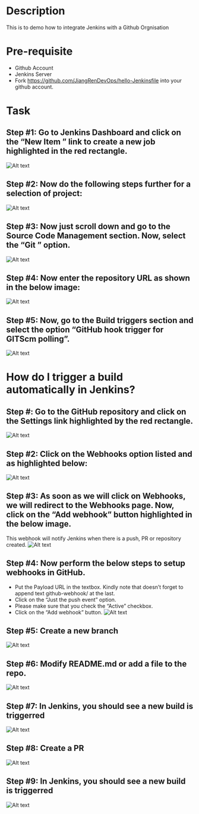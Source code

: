 # Description

This is to demo how to integrate Jenkins with a Github Orgnisation

# Pre-requisite

- Github Account
- Jenkins Server
- Fork https://github.com/JiangRenDevOps/hello-Jenkinsfile into your github account.

# Task

## Step #1: Go to Jenkins Dashboard and click on the “New Item ” link to create a new job highlighted in the red rectangle.
![Alt text](images/integrate-with-github-org-01.png?raw=true)


## Step #2: Now do the following steps further for a selection of project:
![Alt text](images/6-Selection-of-Project.jpeg?raw=true)

## Step #3: Now just scroll down and go to the Source Code Management section. Now, select the “Git ” option.
![Alt text](images/8-Jenkins-github-integration-Source-Code-Management-section-using-Git-Plugin.jpeg?raw=true)


## Step #4: Now enter the repository URL as shown in the below image:
![Alt text](images/9-Jenkins-github-integration-Configure-GitHub-repository-in-Jenkins-Build.png?raw=true)

## Step #5:  Now, go to the Build triggers section and select the option “GitHub hook trigger for GITScm polling”.
![Alt text](images/gitscm.png?raw=true)

# How do I trigger a build automatically in Jenkins?

## Step #: Go to the GitHub repository and click on the Settings link highlighted by the red rectangle.

![Alt text](images/13-click-on-settings-button.png?raw=true)


## Step #2: Click on the Webhooks option listed and as highlighted below:
![Alt text](images/14-Jenkins-github-integration-Click-on-webhooks.png?raw=true)


## Step #3:  As soon as we will click on Webhooks, we will redirect to the Webhooks page. Now, click on the “Add webhook”  button highlighted in the below image.

This webhook will notify Jenkins when there is a push, PR or repository created.
![Alt text](images/15-Jenkins-github-integration-Add-webhook-in-GitHub.png?raw=true)


## Step #4: Now perform the below steps to setup webhooks in GitHub.

- Put the Payload URL in the textbox. Kindly note that doesn’t forget to append text github-webhook/ at the last.
- Click on the “Just the push event” option.
- Please make sure that you check the “Active” checkbox.
- Click on the “Add webhook”  button.
![Alt text](images/19-Jenkins-github-integration-Webhook-configuration.png?raw=true)

## Step #5: Create a new branch
![Alt text](images/integrate-with-github-org-11.png?raw=true)


## Step #6: Modify README.md or add a file to the repo.
![Alt text](images/integrate-with-github-org-13.png?raw=true)


## Step #7: In Jenkins, you should see a new build is triggerred
![Alt text](images/integrate-with-github-org-14.png?raw=true)


## Step #8: Create a PR
![Alt text](images/integrate-with-github-org-15.png?raw=true)


## Step #9: In Jenkins, you should see a new build is triggerred
![Alt text](images/21-Build-automatically-triggered.png?raw=true)
